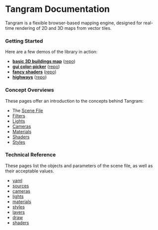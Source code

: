 # Tangram Documentation

Tangram is a flexible browser-based mapping engine, designed for real-time rendering of 2D and 3D maps from vector tiles.

### Getting Started

Here are a few demos of the library in action:

- **[basic 3D buildings map](http://tangrams.github.io/simple-demo/)** ([repo](https://github.com/tangrams/simple-demo))
- **[gui color-picker](http://tangrams.github.io/gui-demo/)** ([repo](https://github.com/tangrams/gui-demo))
- **[fancy shaders](http://tangrams.github.io/shaders-demo/)** ([repo](https://github.com/tangrams/shaders-demo))
- **[highways](http://tangrams.github.io/highways-demo/)** ([repo](https://github.com/tangrams/highways-demo))

### Concept Overviews

These pages offer an introduction to the concepts behind Tangram:

- The [Scene File](Scene-file.md)
- [Filters](Filters-overview.md)  
- [Lights](Lights-overview.md)  
- [Cameras](Cameras-overview.md)  
- [Materials](Materials-overview.md)  
- [Shaders](Shaders-overview.md)  
- [Styles](Styles-overview.md)  

### Technical Reference

These pages list the objects and parameters of the scene file, as well as their acceptable values.

- [yaml](yaml.md)  
- [sources](sources.md)  
- [cameras](cameras.md)  
- [lights](lights.md)   
- [materials](materials.md)  
- [styles](styles.md)  
- [layers](layers.md)  
- [draw](draw.md)  
- [shaders](shaders.md)  
